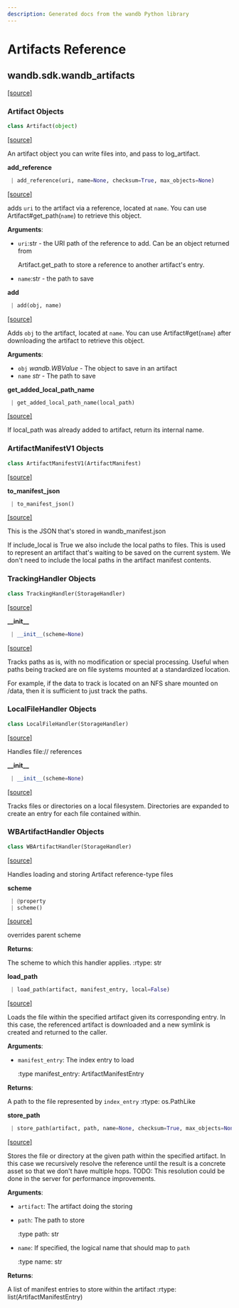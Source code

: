 ```yaml
---
description: Generated docs from the wandb Python library
---
```


# Artifacts Reference

## wandb.sdk.wandb\_artifacts

[\[source\]](https://github.com/wandb/client/blob/21787ccda9c60578fcf0c7f7b0d06c887b48a343/wandb/sdk/wandb_artifacts.py#L2)

### Artifact Objects

```python
class Artifact(object)
```

[\[source\]](https://github.com/wandb/client/blob/21787ccda9c60578fcf0c7f7b0d06c887b48a343/wandb/sdk/wandb_artifacts.py#L36)

An artifact object you can write files into, and pass to log\_artifact.

**add\_reference**

```python
 | add_reference(uri, name=None, checksum=True, max_objects=None)
```

[\[source\]](https://github.com/wandb/client/blob/21787ccda9c60578fcf0c7f7b0d06c887b48a343/wandb/sdk/wandb_artifacts.py#L171)

adds `uri` to the artifact via a reference, located at `name`. You can use Artifact\#get\_path\(`name`\) to retrieve this object.

**Arguments**:

* `uri`:str - the URI path of the reference to add. Can be an object returned from

  Artifact.get\_path to store a reference to another artifact's entry.

* `name`:str - the path to save

**add**

```python
 | add(obj, name)
```

[\[source\]](https://github.com/wandb/client/blob/21787ccda9c60578fcf0c7f7b0d06c887b48a343/wandb/sdk/wandb_artifacts.py#L206)

Adds `obj` to the artifact, located at `name`. You can use Artifact\#get\(`name`\) after downloading the artifact to retrieve this object.

**Arguments**:

* `obj` _wandb.WBValue_ - The object to save in an artifact
* `name` _str_ - The path to save

**get\_added\_local\_path\_name**

```python
 | get_added_local_path_name(local_path)
```

[\[source\]](https://github.com/wandb/client/blob/21787ccda9c60578fcf0c7f7b0d06c887b48a343/wandb/sdk/wandb_artifacts.py#L249)

If local\_path was already added to artifact, return its internal name.

### ArtifactManifestV1 Objects

```python
class ArtifactManifestV1(ArtifactManifest)
```

[\[source\]](https://github.com/wandb/client/blob/21787ccda9c60578fcf0c7f7b0d06c887b48a343/wandb/sdk/wandb_artifacts.py#L302)

**to\_manifest\_json**

```python
 | to_manifest_json()
```

[\[source\]](https://github.com/wandb/client/blob/21787ccda9c60578fcf0c7f7b0d06c887b48a343/wandb/sdk/wandb_artifacts.py#L342)

This is the JSON that's stored in wandb\_manifest.json

If include\_local is True we also include the local paths to files. This is used to represent an artifact that's waiting to be saved on the current system. We don't need to include the local paths in the artifact manifest contents.

### TrackingHandler Objects

```python
class TrackingHandler(StorageHandler)
```

[\[source\]](https://github.com/wandb/client/blob/21787ccda9c60578fcf0c7f7b0d06c887b48a343/wandb/sdk/wandb_artifacts.py#L609)

**\_\_init\_\_**

```python
 | __init__(scheme=None)
```

[\[source\]](https://github.com/wandb/client/blob/21787ccda9c60578fcf0c7f7b0d06c887b48a343/wandb/sdk/wandb_artifacts.py#L610)

Tracks paths as is, with no modification or special processing. Useful when paths being tracked are on file systems mounted at a standardized location.

For example, if the data to track is located on an NFS share mounted on /data, then it is sufficient to just track the paths.

### LocalFileHandler Objects

```python
class LocalFileHandler(StorageHandler)
```

[\[source\]](https://github.com/wandb/client/blob/21787ccda9c60578fcf0c7f7b0d06c887b48a343/wandb/sdk/wandb_artifacts.py#L655)

Handles file:// references

**\_\_init\_\_**

```python
 | __init__(scheme=None)
```

[\[source\]](https://github.com/wandb/client/blob/21787ccda9c60578fcf0c7f7b0d06c887b48a343/wandb/sdk/wandb_artifacts.py#L659)

Tracks files or directories on a local filesystem. Directories are expanded to create an entry for each file contained within.

### WBArtifactHandler Objects

```python
class WBArtifactHandler(StorageHandler)
```

[\[source\]](https://github.com/wandb/client/blob/21787ccda9c60578fcf0c7f7b0d06c887b48a343/wandb/sdk/wandb_artifacts.py#L1145)

Handles loading and storing Artifact reference-type files

**scheme**

```python
 | @property
 | scheme()
```

[\[source\]](https://github.com/wandb/client/blob/21787ccda9c60578fcf0c7f7b0d06c887b48a343/wandb/sdk/wandb_artifacts.py#L1154)

overrides parent scheme

**Returns**:

The scheme to which this handler applies. :rtype: str

**load\_path**

```python
 | load_path(artifact, manifest_entry, local=False)
```

[\[source\]](https://github.com/wandb/client/blob/21787ccda9c60578fcf0c7f7b0d06c887b48a343/wandb/sdk/wandb_artifacts.py#L1167)

Loads the file within the specified artifact given its corresponding entry. In this case, the referenced artifact is downloaded and a new symlink is created and returned to the caller.

**Arguments**:

* `manifest_entry`: The index entry to load

  :type manifest\_entry: ArtifactManifestEntry

**Returns**:

A path to the file represented by `index_entry` :rtype: os.PathLike

**store\_path**

```python
 | store_path(artifact, path, name=None, checksum=True, max_objects=None)
```

[\[source\]](https://github.com/wandb/client/blob/21787ccda9c60578fcf0c7f7b0d06c887b48a343/wandb/sdk/wandb_artifacts.py#L1195)

Stores the file or directory at the given path within the specified artifact. In this case we recursively resolve the reference until the result is a concrete asset so that we don't have multiple hops. TODO: This resolution could be done in the server for performance improvements.

**Arguments**:

* `artifact`: The artifact doing the storing
* `path`: The path to store

  :type path: str

* `name`: If specified, the logical name that should map to `path`

  :type name: str

**Returns**:

A list of manifest entries to store within the artifact :rtype: list\(ArtifactManifestEntry\)

